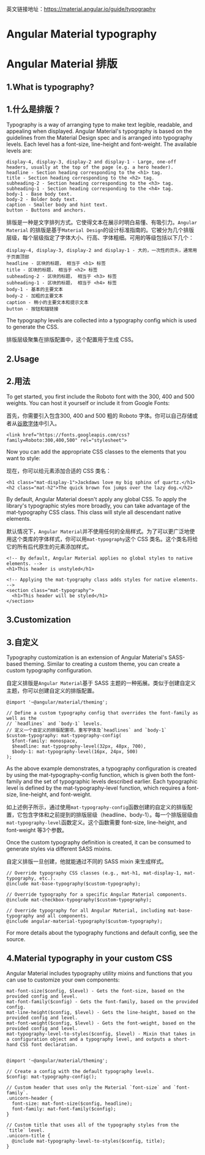 英文链接地址：https://material.angular.io/guide/typography

# Angular Material typography

# Angular Material 排版

## 1.What is typography?

## 1.什么是排版？

Typography is a way of arranging type to make text legible, readable, and appealing when displayed. Angular Material's typography is based on the guidelines from the Material Design spec and is arranged into typography levels. Each level has a font-size, line-height and font-weight. The available levels are:

	display-4, display-3, display-2 and display-1 - Large, one-off headers, usually at the top of the page (e.g. a hero header).
	headline - Section heading corresponding to the <h1> tag.
	title - Section heading corresponding to the <h2> tag.
	subheading-2 - Section heading corresponding to the <h3> tag.
	subheading-1 - Section heading corresponding to the <h4> tag.
	body-1 - Base body text.
	body-2 - Bolder body text.
	caption - Smaller body and hint text.
	button - Buttons and anchors.


排版是一种是文字排列方式。它使得文本在展示时明白易懂、有吸引力。`Angular Material` 的排版是基于`Material Design`的设计标准指南的。它被分为几个排版层级，每个层级指定了字体大小、行高、字体粗细。可用的等级包括以下几个：

	display-4, display-3, display-2 and display-1 - 大的，一次性的页头，通常用于页面顶部
	headline - 区块的标题， 相当于 <h1> 标签
	title - 区块的标题， 相当于 <h2> 标签
	subheading-2 - 区块的标题， 相当于 <h3> 标签
	subheading-1 - 区块的标题， 相当于 <h4> 标签
	body-1 - 基本的主要文本
	body-2 - 加粗的主要文本
	caption - 稍小的主要文本和提示文本
	button - 按钮和锚链接

The typography levels are collected into a typography config which is used to generate the CSS.

排版层级聚集在排版配置中，这个配置用于生成 CSS。


## 2.Usage

## 2.用法

To get started, you first include the Roboto font with the 300, 400 and 500 weights. You can host it yourself or include it from Google Fonts:

首先，你需要引入包含300, 400 and 500 粗的 Roboto 字体。你可以自己存储或者从[谷歌字体](https://fonts.google.com/)中引入。

	<link href="https://fonts.googleapis.com/css?family=Roboto:300,400,500" rel="stylesheet">

Now you can add the appropriate CSS classes to the elements that you want to style:

现在，你可以给元素添加合适的 CSS 类名：

	<h1 class="mat-display-1">Jackdaws love my big sphinx of quartz.</h1>
	<h2 class="mat-h2">The quick brown fox jumps over the lazy dog.</h2>


By default, Angular Material doesn't apply any global CSS. To apply the library's typographic styles more broadly, you can take advantage of the mat-typography CSS class. This class will style all descendant native elements.

默认情况下，`Angular Material`并不使用任何的全局样式。为了可以更广泛地使用这个类库的字体样式，你可以用`mat-typography`这个 CSS 类名。这个类名将给它的所有后代原生的元素添加样式。

	<!-- By default, Angular Material applies no global styles to native elements. -->
	<h1>This header is unstyled</h1>

	<!-- Applying the mat-tyography class adds styles for native elements. -->
	<section class="mat-typography">
	  <h1>This header will be styled</h1>
	</section>


## 3.Customization

## 3.自定义

Typography customization is an extension of Angular Material's SASS-based theming. Similar to creating a custom theme, you can create a custom typography configuration.

自定义排版是`Angular Material`基于 SASS 主题的一种拓展。类似于创建自定义主题，你可以创建自定义的排版配置。

	@import '~@angular/material/theming';

	// Define a custom typography config that overrides the font-family as well as the
	// `headlines` and `body-1` levels.
	// 定义一个自定义的排版配置项，重写字体及`headlines` and `body-1`
	$custom-typography: mat-typography-config(
	  $font-family: monospace,
	  $headline: mat-typography-level(32px, 48px, 700),
	  $body-1: mat-typography-level(16px, 24px, 500)
	);


As the above example demonstrates, a typography configuration is created by using the mat-typography-config function, which is given both the font-family and the set of typographic levels described earlier. Each typographic level is defined by the mat-typography-level function, which requires a font-size, line-height, and font-weight.

如上述例子所示，通过使用`mat-typography-config`函数创建的自定义的排版配置，它包含字体和之前提到的排版层级（headline、body-1）。每一个排版层级由`mat-typography-level`函数定义。这个函数需要 font-size, line-height, and font-weight 等3个参数。

Once the custom typography definition is created, it can be consumed to generate styles via different SASS mixins.

自定义排版一旦创建，他就能通过不同的 SASS mixin 来生成样式。

	// Override typography CSS classes (e.g., mat-h1, mat-display-1, mat-typography, etc.).
	@include mat-base-typography($custom-typography);

	// Override typography for a specific Angular Material components.
	@include mat-checkbox-typography($custom-typography);

	// Override typography for all Angular Material, including mat-base-typography and all components.
	@include angular-material-typography($custom-typography);

For more details about the typography functions and default config, see the source.

## 4.Material typography in your custom CSS

Angular Material includes typography utility mixins and functions that you can use to customize your own components:

	mat-font-size($config, $level) - Gets the font-size, based on the provided config and level.
	mat-font-family($config) - Gets the font-family, based on the provided config.
	mat-line-height($config, $level) - Gets the line-height, based on the provided config and level.
	mat-font-weight($config, $level) - Gets the font-weight, based on the provided config and level.
	mat-typography-level-to-styles($config, $level) - Mixin that takes in a configuration object and a typography level, and outputs a short-hand CSS font declaration.


	@import '~@angular/material/theming';

	// Create a config with the default typography levels.
	$config: mat-typography-config();

	// Custom header that uses only the Material `font-size` and `font-family`.
	.unicorn-header {
	  font-size: mat-font-size($config, headline);
	  font-family: mat-font-family($config);
	}

	// Custom title that uses all of the typography styles from the `title` level.
	.unicorn-title {
	  @include mat-typography-level-to-styles($config, title);
	}